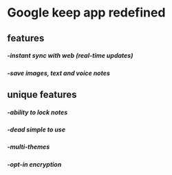 # Google keep app redefined

## features
##### -instant sync with web (real-time updates)
##### -save images, text and voice notes



## unique features
##### -ability to lock notes
##### -dead simple to use
##### -multi-themes
##### -opt-in encryption
